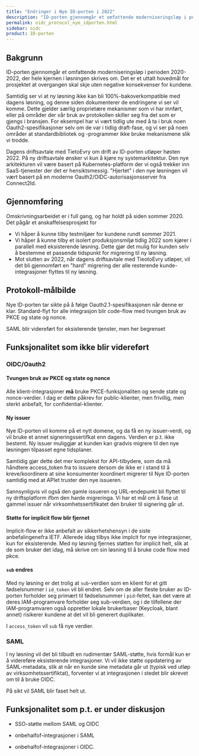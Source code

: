 ```yaml
---
title: "Endringer i Nye ID-porten i 2022"
description: "ID-porten gjennomgår et omfattende moderniseringsløp i perioden 2020-2022, der hele kjernen i løsningen skrives om.  Det er et uttalt hovedmål for prosjektet at overgangen skal skje uten negative konsekvenser for kundene.  Samtidig ser vi at ny løsning ikke kan bli 100%-bakoverkompatible med dagens løsning, og denne siden dokumenterer de endringene vi ser vil komme."
permalink: oidc_protocol_nye_idporten.html
sidebar: oidc
product: ID-porten
---
```



## Bakgrunn

ID-porten gjennomgår et omfattende moderniseringsløp i perioden 2020-2022, der hele kjernen i løsningen skrives om.  Det er et uttalt hovedmål for prosjektet at overgangen skal skje uten negative konsekvenser for kundene.  

Samtidig ser vi at ny løsning ikke kan bli 100%-bakoverkompatible med dagens løsning, og denne siden dokumenterer de endringene vi ser vil komme.  Dette gjelder særlig proprietære mekanismer som vi har innført, eller på områder der vår bruk av protokollen skiller seg fra det som er gjengs i bransjen.  For eksempel har vi vært tidlig ute med å ta i bruk noen Oauth2-spesifikasjoner selv om de var i tidlig draft-fase, og vi ser på noen områder at standardbibliotek og -programmer ikke bruke mekanismene slik vi trodde.

Dagens driftsavtale med TietoEvry om drift av ID-porten utløper høsten 2022.  På ny driftsavtale ønsker vi kun å kjøre ny systemarkitektur. Den nye arkitekturen vil være basert på Kubernetes-platform der vi også trekker inn SaaS-tjenester der det er hensiktsmessig.  "Hjertet" i den nye løsningen vil vært basert på en moderne Oauth2/OIDC-autorisasjonsserver fra Connect2Id.


## Gjennomføring

Omskrivningsarbeidet er i full gang, og har holdt på siden sommer 2020.  Det pågår et anskaffelsesprosjekt for

* Vi håper å kunne tilby testmiljøer for kundene rundt sommer 2021.
* Vi håper å kunne tilby et isolert produksjonsmiljø tidlig 2022 som kjører i parallell med eksisterende løsning.  Dette gjør det mulig for kunden selv å bestemme et passende tidspunkt for migrering til ny løsning.
* Mot slutten av 2022, når dagens driftsavtale med TieotoEvry utløper, vil det bli gjennomført en "hard" migrering der alle resterende kunde-integrasjoner flyttes til ny løsning.


## Protokoll-målbilde

Nye ID-porten tar sikte på å følge Oauth2.1-spesifikasjonen når denne er klar.   Standard-flyt for alle integrasjon blir code-flow med tvungen bruk av PKCE og state og nonce.

SAML blir videreført for eksisterende tjenster, men her  begrenset


## Funksjonalitet som ikke blir videreført

### OIDC/Oauth2

#### Tvungen bruk av PKCE og state og nonce

Alle klient-integrasjoner **må** bruke PKCE-funksjonaliten og sende state og nonce-verdier.  I dag er dette påkrev for public-klienter, men frivillig, men sterkt anbefalt, for confidential-klienter.

#### Ny issuer
 Nye ID-porten vil komme på et nytt domene, og da få en ny issuer-verdi, og vil bruke et annet signeringssertifkat enn dagens.  Verdien er p.t. ikke bestemt.   Ny issuer muliggjør at kunden kan gradvis migrere til den nye løsningen tilpasset egne tidsplaner.

Samtidig gjør dette det mer komplekst for API-tilbydere, som da må håndtere access_token fra to issuere dersom de ikke er i stand til å kreve/koordinere at sine konsumenter koordinert migrerer til Nye ID-porten samtidig med at APIet truster den nye issueren.

Sannsynligvis vil også den gamle issueren og URL-endepunkt bli flyttet til ny driftsplatform ifbm den harde migreringa.  Vi har et mål om å fase ut gammel issuer når virksomhetssertifikatet den bruker til signering går ut.


#### Støtte for implicit flow blir fjernet

Implicit-flow er ikke anbefalt av sikkerhetshensyn i de siste anbefalingenefra IETF.  Allerede idag tilbys ikke implcit for nye integrasjoner, kun for eksisterende.  Med ny løsning fjernes støtten for implicit helt, slik at de som bruker det idag, må skrive om sin løsning til å bruke code flow med pkce.

#### `sub` endres

Med ny løsning er det trolig at `sub`-verdien som en klient for et gitt fødselsnummer i `id_token` vil bli endret. Selv om de aller fleste bruker av ID-porten forholder seg primært til fødselsnummer i `pid`-feltet, kan det være at deres IAM-programvare forholder seg sub-verdien, og i de tilfellene der IAM-programvaren også oppretter lokale brukerbaser (Keycloak, blant annet) risikerer kundene at det vil bli generert duplikater.

I `access_token` vil `sub` få nye verdier.



### SAML

I ny løsning vil det bli tilbudt en rudimentær SAML-støtte, hvis formål kun er å videreføre eksisterende integrasjoner.  Vi vil ikke støtte oppdatering av SAML-metadata, slik at når en kunde sine metadata går ut (typisk ved utløp av virksomhetssertifiktat), forventer vi at integrasjonen i stedet blir skrevet om til å bruke OIDC.

På sikt vil SAML blir faset helt ut.

## Funksjonalitet som p.t. er under diskusjon

* SSO-støtte mellom SAML og OIDC

* onbehalfof-integrasjoner i SAML

* onbehalfof-integrasjoner i OIDC.

